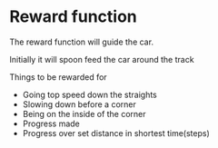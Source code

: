 # Reward function

The reward function will guide the car.

Initially it will spoon feed the car around the track

Things to be rewarded for

- Going top speed down the straights
- Slowing down before a corner
- Being on the inside of the corner
- Progress made
- Progress over set distance in shortest time(steps)
  
